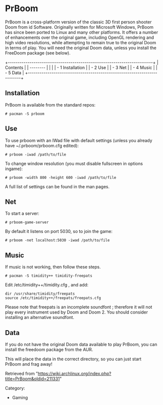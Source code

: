PrBoom
======

PrBoom is a cross-platform version of the classic 3D first person
shooter Doom from id Software. Originally written for Microsoft Windows,
PrBoom has since been ported to Linux and many other platforms. It
offers a number of enhancements over the original game, including OpenGL
rendering and high video resolutions, while attempting to remain true to
the original Doom in terms of play. You will need the original Doom
data, unless you install the FreeDoom package (see below).

+--------------------------------------------------------------------------+
| Contents                                                                 |
| --------                                                                 |
|                                                                          |
| -   1 Installation                                                       |
| -   2 Use                                                                |
| -   3 Net                                                                |
| -   4 Music                                                              |
| -   5 Data                                                               |
+--------------------------------------------------------------------------+

Installation
------------

PrBoom is available from the standard repos:

    # pacman -S prboom

Use
---

To use prboom with an IWad file with default settings (unless you
already have ~/.prboom/prboom.cfg edited):

    # prboom -iwad /path/to/file

To change window resolution (you must disable fullscreen in options
ingame):

    # prboom -width 800 -height 600 -iwad /path/to/file 

A full list of settings can be found in the man pages.

Net
---

To start a server:

    # prboom-game-server

By default it listens on port 5030, so to join the game:

    # prboom -net localhost:5030 -iwad /path/to/file

Music
-----

If music is not working, then follow these steps.

    # pacman -S timidity++ timidity-freepats

Edit /etc/timidity++/timidity.cfg , and add:

    dir /usr/share/timidity/freepats
    source /etc/timidity++/freepats/freepats.cfg

Please note that freepats is an incomplete soundfont ; therefore it will
not play every instrument used by Doom and Doom 2. You should consider
installing an alternative soundfont.

Data
----

If you do not have the original Doom data available to play PrBoom, you
can install the freedoom package from the AUR.

This will place the data in the correct directory, so you can just start
PrBoom and frag away!

Retrieved from
"https://wiki.archlinux.org/index.php?title=PrBoom&oldid=211331"

Category:

-   Gaming
